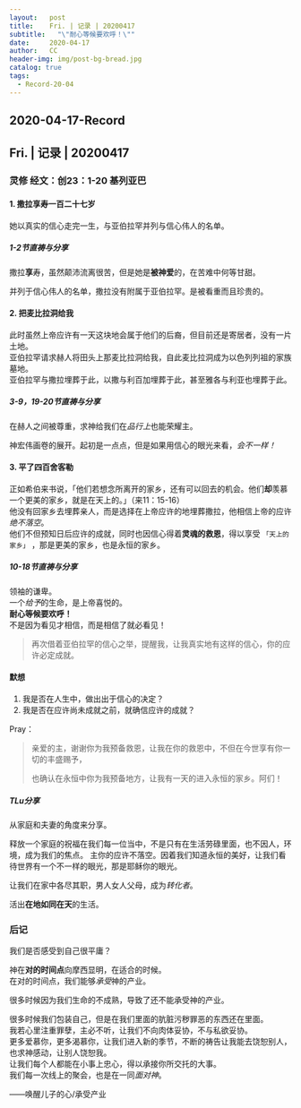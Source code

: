 ```yaml
---
layout:   post
title:    Fri. | 记录 | 20200417
subtitle:   "\"耐心等候要欢呼！\""
date:     2020-04-17
author:   CC
header-img: img/post-bg-bread.jpg
catalog: true
tags:
  - Record-20-04
---
```


## 2020-04-17-Record

## Fri. | 记录 | 20200417

### 灵修 经文：创23：1-20 基列亚巴

#### 1. 撒拉享寿一百二十七岁

她以真实的信心走完一生，与亚伯拉罕并列与信心伟人的名单。

##### 1-2节直祷与分享

撒拉**享**寿，虽然颠沛流离很苦，但是她是**被神爱**的，在苦难中何等甘甜。

并列于信心伟人的名单，撒拉没有附属于亚伯拉罕。是被看重而且珍贵的。

#### 2. 把麦比拉洞给我

此时虽然上帝应许有一天这块地会属于他们的后裔，但目前还是寄居者，没有一片土地。  
亚伯拉罕请求赫人将田头上那麦比拉洞给我，自此麦比拉洞成为以色列列祖的家族墓地。  
亚伯拉罕与撒拉埋葬于此，以撒与利百加埋葬于此，甚至雅各与利亚也埋葬于此。

##### 3-9，19-20节直祷与分享

在赫人之间被尊重，求神给我们在*品行上*也能荣耀主。

神宏伟画卷的展开。起初是一点点，但是如果用信心的眼光来看，*会不一样！*

#### 3. 平了四百舍客勒

正如希伯来书说，「他们若想念所离开的家乡，还有可以回去的机会。他们**却**羡慕一个更美的家乡，就是在天上的。」（来11：15-16）  
他没有回家乡去埋葬亲人，而是选择在上帝应许的地埋葬撒拉，他相信上帝的应许*绝不落空*。  
他们不但预知日后应许的成就，同时也因信心得着**灵魂的救恩**，得以享受 `「天上的家乡」` ，那是更美的家乡，也是永恒的家乡。

##### 10-18节直祷与分享

领袖的谦卑。  
一个*给予*的生命，是上帝喜悦的。  
**耐心等候要欢呼！**  
不是因为看见才相信，而是相信了就必看见！

> 再次借着亚伯拉罕的信心之举，提醒我，让我真实地有这样的信心，你的应许必定成就。

#### 默想

1. 我是否在人生中，做出出于信心的决定？
2. 我是否在应许尚未成就之前，就确信应许的成就？

Pray：

> 亲爱的主，谢谢你为我预备救恩，让我在你的救恩中，不但在今世享有你一切的丰盛赐予，
>
> 也确认在永恒中你为我预备地方，让我有一天的进入永恒的家乡。阿们！

##### TLu分享

从家庭和夫妻的角度来分享。

释放一个家庭的祝福在我们每一位当中，不是只有在生活劳碌里面，也不因人，环境，成为我们的焦点。
主你的应许不落空。因着我们知道永恒的美好，让我们看待世界有一个不一样的眼光，那是耶稣你的眼光。

让我们在家中各尽其职，男人女人父母，成为*转化者*。  

活出**在地如同在天**的生活。

### 后记

我们是否感受到自己很平庸？  

神在**对的时间点**向摩西显明，在适合的时候。  
在对的时间点，我们能够*承受*神的产业。  

很多时候因为我们生命的不成熟，导致了还不能承受神的产业。  

很多时候我们包装自己，但是在我们里面的肮脏污秽罪恶的东西还在里面。  
我若心里注重罪孽，主必不听，让我们不向肉体妥协，不与私欲妥协。  
更多爱慕你，更多渴慕你，让我们进入新的季节，不断的祷告让我能去饶恕别人，也求神感动，让别人饶恕我。  
让我们每个人都能在小事上忠心，得以承接你所交托的大事。  
我们每一次线上的聚会，也是在一同*面对神*。

——唤醒儿子的心/承受产业
